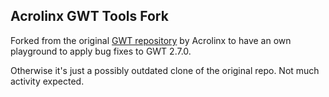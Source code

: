## Acrolinx GWT Tools Fork

Forked from the original [GWT repository](https://github.com/gwtproject/tools) by Acrolinx to have an own playground to apply bug fixes to GWT 2.7.0. 

Otherwise it's just a possibly outdated clone of the original repo. Not much activity expected.


